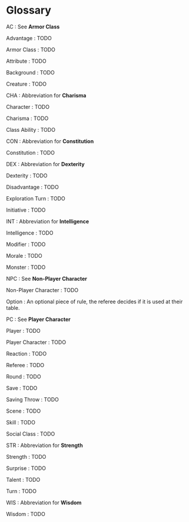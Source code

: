 

# Glossary


AC
: See __Armor Class__

Advantage
: TODO

Armor Class
: TODO

Attribute
: TODO

Background
: TODO

Creature
: TODO

CHA
: Abbreviation for __Charisma__

Character
: TODO

Charisma
: TODO

Class Ability
: TODO

CON
: Abbreviation for __Constitution__

Constitution
: TODO

DEX
: Abbreviation for __Dexterity__

Dexterity
: TODO

Disadvantage
: TODO

Exploration Turn
: TODO

Initiative
: TODO

INT
: Abbreviation for __Intelligence__

Intelligence
: TODO

Modifier
: TODO

Morale
: TODO

Monster
: TODO

NPC
: See __Non-Player Character__

Non-Player Character
: TODO

Option
: An optional piece of rule, the referee decides if it is used at their table.

PC
: See __Player Character__

Player
: TODO

Player Character
: TODO

<!-- PAGE BREAK glossary -->

Reaction
: TODO

Referee
: TODO

Round
: TODO

Save
: TODO

Saving Throw
: TODO

Scene
: TODO

Skill
: TODO

Social Class
: TODO

STR
: Abbreviation for __Strength__

Strength
: TODO

Surprise
: TODO

Talent
: TODO

Turn
: TODO

WIS
: Abbreviation for __Wisdom__

Wisdom
: TODO

